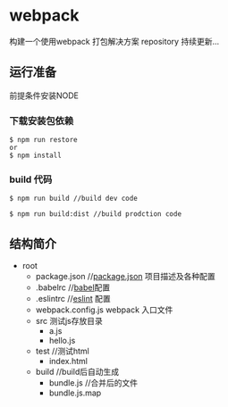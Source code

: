 # webpack
构建一个使用webpack 打包解决方案 repository 持续更新...

## 运行准备
前提条件安装NODE
###  下载安装包依赖
```
$ npm run restore 
or
$ npm install
```
### build 代码
```
$ npm run build //build dev code

$ npm run build:dist //build prodction code 
```
## 结构简介

+ root
  - package.json //[package.json](https://docs.npmjs.com/files/package.json) 项目描述及各种配置
  - .babelrc //[babel](https://babeljs.io/docs/setup/#installation)配置
  - .eslintrc //[eslint](http://eslint.org/) 配置
  - webpack.config.js webpack 入口文件
  - src 测试js存放目录
    + a.js
    + hello.js
  - test //测试html
    + index.html
  - build //build后自动生成
    + bundle.js //合并后的文件
    + bundle.js.map    